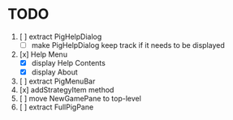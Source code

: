 # TODO

1) [ ] extract PigHelpDialog
    * [ ] make PigHelpDialog keep track if it needs to be displayed
2) [x] Help Menu
    * [x] display Help Contents
    * [x] display About
3) [ ] extract PigMenuBar
4) [x] addStrategyItem method
5) [ ] move NewGamePane to top-level
6) [ ] extract FullPigPane